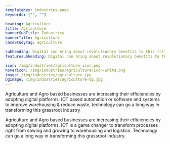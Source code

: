 ```yaml
---
templateKey: industries-page
keywords: ["", ""]

heading: Agriculture
title: Agriculture
bannerSubTitle: Industries
bannerTitle: Agriculture
caseStudyTag: agriculture

subheading: Digital can bring about revolutionary benefits to this trillion dollar industry worldwide. From IoT and digital platforms to the humble Whatsapp, the agriculture sector can benefit significantly from digital transformation.
featuresubheading: Digital can bring about revolutionary benefits to this trillion dollar industry worldwide. From IoT and digital platforms to the humble Whatsapp, the agriculture sector can benefit significantly from digital transformation.

icon: /img/industries/agriculture-icon.png
hovericon: /img/industries/agriculture-icon-white.png
image: /img/industries/agriculture.jpg
bgimage: /img/industries/agriculture-bg.jpg
---
```


Agriculture and Agro based businesses are increasing their efficiencies by adopting digital platforms. IOT based automation or software and systems to improve warehousing & reduce waste, technology can go a long way in transforming this grassroot industry

Agriculture and Agro based businesses are increasing their efficiencies by adopting digital platforms. IOT is a game changer to transform processes right from sowing and growing to warehousing and logistics. Technology can go a long way in transforming this grassroot industry.

